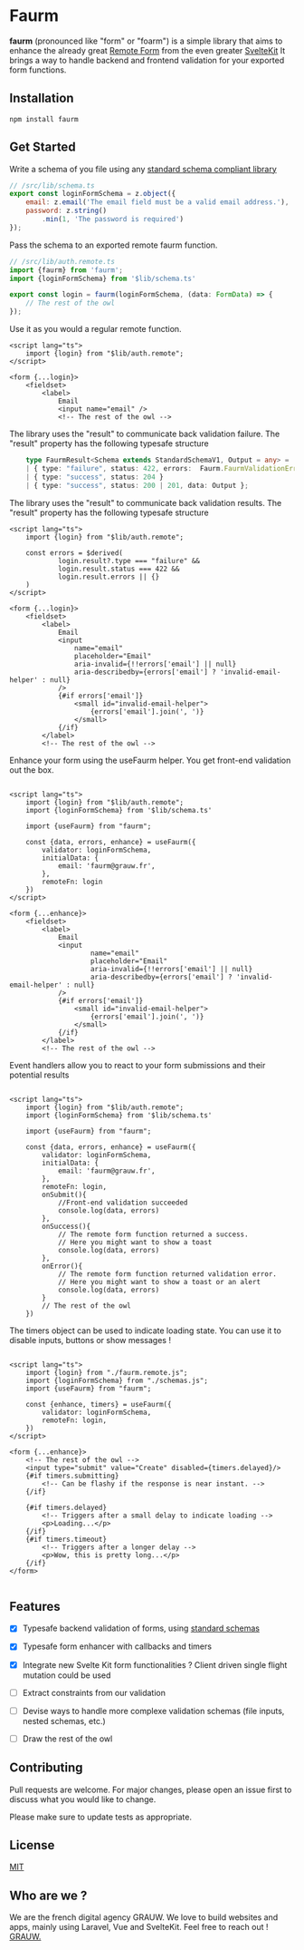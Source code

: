 # Faurm
__faurm__ (pronounced like "form" or "foarm") is a simple library
that aims to enhance the already great [Remote Form](https://svelte.dev/docs/kit/remote-functions#form) from the even greater [SvelteKit](https://svelte.dev/docs/kit/introduction)
It brings a way to handle backend and frontend validation for your exported form functions.

## Installation
```shell
npm install faurm
```

## Get Started

Write a schema of you file using any [standard schema compliant library](https://standardschema.dev/)
```js
// /src/lib/schema.ts
export const loginFormSchema = z.object({
    email: z.email('The email field must be a valid email address.'),
    password: z.string()
        .min(1, 'The password is required')
});
```

Pass the schema to an exported remote faurm function.  
```ts
// /src/lib/auth.remote.ts
import {faurm} from 'faurm';
import {loginFormSchema} from '$lib/schema.ts'

export const login = faurm(loginFormSchema, (data: FormData) => {
    // The rest of the owl
});
```

Use it as you would a regular remote function.  
```sveltehtml
<script lang="ts">
    import {login} from "$lib/auth.remote";
</script>

<form {...login}>
    <fieldset>
        <label>
            Email
            <input name="email" /> 
            <!-- The rest of the owl -->
```

The library uses the "result" to communicate back validation failure. The "result" property has the following typesafe structure
```ts
    type FaurmResult<Schema extends StandardSchemaV1, Output = any> =
    | { type: "failure", status: 422, errors:  Faurm.FaurmValidationError<Schema>['errors']}
    | { type: "success", status: 204 }
    | { type: "success", status: 200 | 201, data: Output };
```

The library uses the "result" to communicate back validation results. The "result" property has the following typesafe structure
```sveltehtml
<script lang="ts">
    import {login} from "$lib/auth.remote";
    
    const errors = $derived(
            login.result?.type === "failure" &&
            login.result.status === 422 &&
            login.result.errors || {}
    )
</script>

<form {...login}>
    <fieldset>
        <label>
            Email
            <input
                name="email"
                placeholder="Email"
                aria-invalid={!!errors['email'] || null}
                aria-describedby={errors['email'] ? 'invalid-email-helper' : null}
            />
            {#if errors['email']}
                <small id="invalid-email-helper">
                    {errors['email'].join(', ')}
                </small>
            {/if}
        </label>
        <!-- The rest of the owl -->
```

Enhance your form using the useFaurm helper. You get front-end validation out the box.
```sveltehtml

<script lang="ts">
    import {login} from "$lib/auth.remote";
    import {loginFormSchema} from '$lib/schema.ts'

    import {useFaurm} from "faurm";

    const {data, errors, enhance} = useFaurm({
        validator: loginFormSchema,
        initialData: {
            email: 'faurm@grauw.fr',
        },
        remoteFn: login
    })
</script>

<form {...enhance}>
    <fieldset>
        <label>
            Email
            <input
                    name="email"
                    placeholder="Email"
                    aria-invalid={!!errors['email'] || null}
                    aria-describedby={errors['email'] ? 'invalid-email-helper' : null}
            />
            {#if errors['email']}
                <small id="invalid-email-helper">
                    {errors['email'].join(', ')}
                </small>
            {/if}
        </label>
        <!-- The rest of the owl -->
```
Event handlers allow you to react to your form submissions and their potential results
```sveltehtml

<script lang="ts">
    import {login} from "$lib/auth.remote";
    import {loginFormSchema} from '$lib/schema.ts'

    import {useFaurm} from "faurm";

    const {data, errors, enhance} = useFaurm({
        validator: loginFormSchema,
        initialData: {
            email: 'faurm@grauw.fr',
        },
        remoteFn: login,
        onSubmit(){
            //Front-end validation succeeded 
            console.log(data, errors)
        },
        onSuccess(){
            // The remote form function returned a success.
            // Here you might want to show a toast
            console.log(data, errors)
        },
        onError(){
            // The remote form function returned validation error.
            // Here you might want to show a toast or an alert
            console.log(data, errors)
        }
        // The rest of the owl
    })
```

The timers object can be used to indicate loading state. You can use it to disable inputs, buttons or show messages !
```sveltehtml

<script lang="ts">
    import {login} from "./faurm.remote.js";
    import {loginFormSchema} from "./schemas.js";
    import {useFaurm} from "faurm";

    const {enhance, timers} = useFaurm({
        validator: loginFormSchema,
        remoteFn: login,
    })
</script>

<form {...enhance}>
    <!-- The rest of the owl -->
    <input type="submit" value="Create" disabled={timers.delayed}/>
    {#if timers.submitting}
        <!-- Can be flashy if the response is near instant. -->
    {/if}

    {#if timers.delayed}
        <!-- Triggers after a small delay to indicate loading -->
        <p>Loading...</p>
    {/if}
    {#if timers.timeout}
        <!-- Triggers after a longer delay -->
        <p>Wow, this is pretty long...</p>
    {/if}
</form>


```

## Features
- [X] Typesafe backend validation of forms, using [standard schemas](https://github.com/standard-schema/standard-schema)
- [X] Typesafe form enhancer with callbacks and timers
- [X] Integrate new Svelte Kit form functionalities ? Client driven single flight mutation could be used 
- [ ] Extract constraints from our validation
- [ ] Devise ways to handle more complexe validation schemas (file inputs, nested schemas, etc.)
- [ ] Draw the rest of the owl


## Contributing

Pull requests are welcome. For major changes, please open an issue first
to discuss what you would like to change.

Please make sure to update tests as appropriate.

## License

[MIT](https://choosealicense.com/licenses/mit/)

## Who are we ?
We are the french digital agency GRAUW.
We love to build websites and apps, mainly using Laravel, Vue and SvelteKit.
Feel free to reach out ! 
[GRAUW.](https://grauw.fr/)